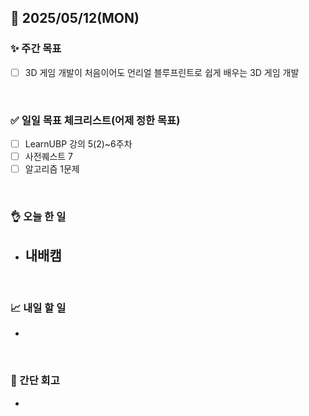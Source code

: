 ## 📅 2025/05/12(MON)


### ✨ 주간 목표

- [ ] 3D 게임 개발이 처음이어도 언리얼 블루프린트로 쉽게 배우는 3D 게임 개발

<br/>

### ✅ 일일 목표 체크리스트(어제 정한 목표)

- [ ] LearnUBP 강의 5(2)~6주차
- [ ] 사전퀘스트 7
- [ ] 알고리즘 1문제

<br/>

### 👌 오늘 한 일

- 내배캠
  - 
  
<br/>


### 📈 내일 할 일

- 

<br/>

### 💭 간단 회고

- 

<br/>
